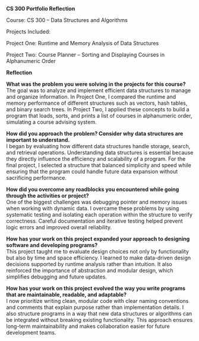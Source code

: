 <b>CS 300 Portfolio Reflection</b>

Course: CS 300 – Data Structures and Algorithms<br>

Projects Included:<br>

Project One: Runtime and Memory Analysis of Data Structures

Project Two: Course Planner – Sorting and Displaying Courses in Alphanumeric Order<br>

<b>Reflection</b>

<b>What was the problem you were solving in the projects for this course?</b><br>
The goal was to analyze and implement efficient data structures to manage and organize information. In Project One, I compared the runtime and memory performance of different structures such as vectors, hash tables, and binary search trees. In Project Two, I applied these concepts to build a program that loads, sorts, and prints a list of courses in alphanumeric order, simulating a course advising system.

<b>How did you approach the problem? Consider why data structures are important to understand.</b><br>
I began by evaluating how different data structures handle storage, search, and retrieval operations. Understanding data structures is essential because they directly influence the efficiency and scalability of a program. For the final project, I selected a structure that balanced simplicity and speed while ensuring that the program could handle future data expansion without sacrificing performance.

<b>How did you overcome any roadblocks you encountered while going through the activities or project?</b><br>
One of the biggest challenges was debugging pointer and memory issues when working with dynamic data. I overcame these problems by using systematic testing and isolating each operation within the structure to verify correctness. Careful documentation and iterative testing helped prevent logic errors and improved overall reliability.

<b>How has your work on this project expanded your approach to designing software and developing programs?</b><br>
This project taught me to evaluate design choices not only by functionality but also by time and space efficiency. I learned to make data-driven design decisions supported by runtime analysis rather than intuition. It also reinforced the importance of abstraction and modular design, which simplifies debugging and future updates.

<b>How has your work on this project evolved the way you write programs that are maintainable, readable, and adaptable?</b><br>
I now prioritize writing clean, modular code with clear naming conventions and comments that explain purpose rather than implementation details. I also structure programs in a way that new data structures or algorithms can be integrated without breaking existing functionality. This approach ensures long-term maintainability and makes collaboration easier for future development teams.
